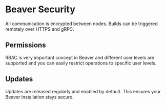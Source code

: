 # Beaver Security

All communication is encrypted between nodes. Builds can be triggered remotely over HTTPS and gRPC.

## Permissions

RBAC is very important concept in Beaver and different user levels are supported and you can easily restrict operations to specific user levels.

## Updates

Updates are released regularly and enabled by default. This ensures your Beaver installation stays secure.
